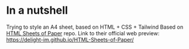 # In a nutshell

Trying to style an A4 sheet, based on HTML + CSS + Tailwind
Based on [HTML Sheets of Paper](https://github.com/delight-im/HTML-Sheets-of-Paper/) repo.
Link to their official web preview: https://delight-im.github.io/HTML-Sheets-of-Paper/